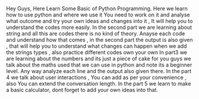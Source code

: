 Hey Guys, Here Learn Some Basic of Python  Programming.
Here we learn how to use python and where we use it 
You need to work on it and analyse what outcome and try your own ideas and changes into  it , It will help you to understand the codes more easily.
In the second part we are learning about string and all this are codes there is no kind of theory.
Anayse each code and understand how that comes , in the second part the output is also given , that will help you to understand what changes  can happen when we add the strings types , also practice different codes own your own 
In part3 we are learning about the numbers and its just  a piece  of cake for you guys we talk about the maths used that we can use in python and note its a beginner level. Any way analyze each line and the output also given there.
In the part 4 we talk about user interactions , You can add as per your convenience , also You can extend the conversation length.
In the part 5 we learn to make a basic calculator, dont forget to add your own ideas into that.

